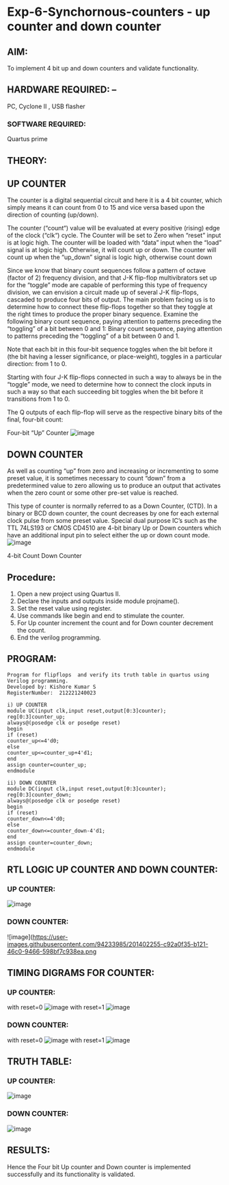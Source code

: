 # Exp-6-Synchornous-counters - up counter and down counter 
## AIM: 
To implement 4 bit up and down counters and validate  functionality.
## HARDWARE REQUIRED:  –
PC, Cyclone II , USB flasher
### SOFTWARE REQUIRED:
Quartus prime
## THEORY: 

## UP COUNTER 
The counter is a digital sequential circuit and here it is a 4 bit counter, which simply means it can count from 0 to 15 and vice versa based upon the direction of counting (up/down). 

The counter (“count“) value will be evaluated at every positive (rising) edge of the clock (“clk“) cycle.
The Counter will be set to Zero when “reset” input is at logic high.
The counter will be loaded with “data” input when the “load” signal is at logic high. Otherwise, it will count up or down.
The counter will count up when the “up_down” signal is logic high, otherwise count down

Since we know that binary count sequences follow a pattern of octave (factor of 2) frequency division, and that J-K flip-flop multivibrators set up for the “toggle” mode are capable of performing this type of frequency division, we can envision a circuit made up of several J-K flip-flops, cascaded to produce four bits of output.
The main problem facing us is to determine how to connect these flip-flops together so that they toggle at the right times to produce the proper binary sequence.
Examine the following binary count sequence, paying attention to patterns preceding the “toggling” of a bit between 0 and 1:
Binary count sequence, paying attention to patterns preceding the “toggling” of a bit between 0 and 1.

Note that each bit in this four-bit sequence toggles when the bit before it (the bit having a lesser significance, or place-weight), toggles in a particular direction: from 1 to 0.



 
 

Starting with four J-K flip-flops connected in such a way to always be in the “toggle” mode, we need to determine how to connect the clock inputs in such a way so that each succeeding bit toggles when the bit before it transitions from 1 to 0.

The Q outputs of each flip-flop will serve as the respective binary bits of the final, four-bit count:

 
 

Four-bit “Up” Counter
![image](https://user-images.githubusercontent.com/36288975/169644758-b2f4339d-9532-40c5-af40-8f4f8c942e2c.png)



## DOWN COUNTER 

As well as counting “up” from zero and increasing or incrementing to some preset value, it is sometimes necessary to count “down” from a predetermined value to zero allowing us to produce an output that activates when the zero count or some other pre-set value is reached.

This type of counter is normally referred to as a Down Counter, (CTD). In a binary or BCD down counter, the count decreases by one for each external clock pulse from some preset value. Special dual purpose IC’s such as the TTL 74LS193 or CMOS CD4510 are 4-bit binary Up or Down counters which have an additional input pin to select either the up or down count mode.
![image](https://user-images.githubusercontent.com/36288975/169644844-1a14e123-7228-4ed8-81a9-eb937dff4ac8.png)


4-bit Count Down Counter
## Procedure:
1. Open a new project using Quartus II.
2. Declare the inputs and outputs inside module projname().
3. Set the reset value using register.
4. Use commands like begin and end to stimulate the counter.
5. For Up counter increment the count and for Down counter decrement the count.
6. End the verilog programming.


## PROGRAM: 
```
Program for flipflops  and verify its truth table in quartus using Verilog programming.
Developed by: Kishore Kumar S
RegisterNumber:  212221240023

i) UP COUNTER
module UC(input clk,input reset,output[0:3]counter);  
reg[0:3]counter_up;  
always@(posedge clk or posedge reset)  
begin  
if (reset)  
counter_up<=4'd0;  
else   
counter_up<=counter_up+4'd1;  
end  
assign counter=counter_up;  
endmodule 

ii) DOWN COUNTER
module DC(input clk,input reset,output[0:3]counter);  
reg[0:3]counter_down;  
always@(posedge clk or posedge reset)  
begin  
if (reset)  
counter_down<=4'd0;  
else   
counter_down<=counter_down-4'd1;  
end  
assign counter=counter_down;  
endmodule   
```


## RTL LOGIC UP COUNTER AND DOWN COUNTER: 
### UP COUNTER:
![image](https://user-images.githubusercontent.com/94233985/201402213-18f90b3c-a113-4eb7-81d4-429295100a8a.png)
### DOWN COUNTER:

![image](https://user-images.githubusercontent.com/94233985/201402255-c92a0f35-b121-46c0-9466-598bf7c938ea.png


## TIMING DIGRAMS FOR COUNTER:
### UP COUNTER:
with reset=0
![image](https://user-images.githubusercontent.com/94233985/201402491-7c0d8780-d9f9-45d2-84af-01a0235b8313.png)
with reset=1
![image](https://user-images.githubusercontent.com/94233985/201402553-cb0ebd3e-93ab-429f-b857-21af61a6be93.png)


### DOWN COUNTER:
with reset=0
![image](https://user-images.githubusercontent.com/94233985/201402391-5c238916-ac33-4a21-b5d3-8b1ac46b78fa.png)
with reset=1
![image](https://user-images.githubusercontent.com/94233985/201402417-46a3e008-7392-45dc-a728-c97cad2907be.png)




## TRUTH TABLE:
### UP COUNTER:
![image](https://user-images.githubusercontent.com/94233985/201402689-a6736ae6-a3f0-47b6-8c10-7d5d52472fe3.png)

### DOWN COUNTER:
![image](https://user-images.githubusercontent.com/94233985/201402455-03ff97b5-d25a-4747-9f3b-827f860d79ad.png)


## RESULTS:
Hence the Four bit Up counter and Down counter is implemented successfully and its functionality is validated.


